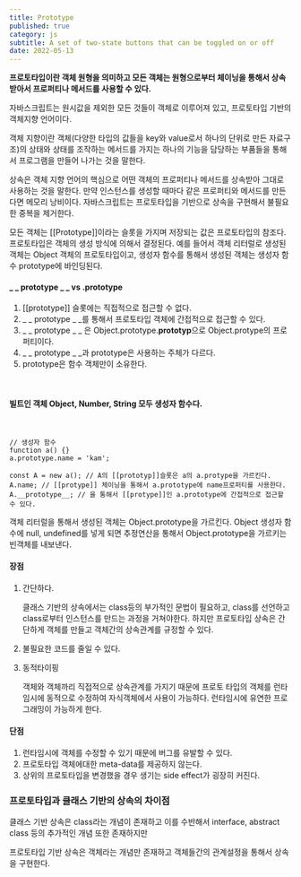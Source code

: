 ```yaml
---
title: Prototype
published: true
category: js
subtitle: A set of two-state buttons that can be toggled on or off
date: 2022-05-13
---
```


**프로토타입이란 객체 원형을 의미하고 모든 객체는 원형으로부터 체이닝을 통해서 상속받아서 프로퍼티나 메서드를 사용할 수 있다.**

자바스크립트는 원시값을 제외한 모든 것들이 객체로 이루어져 있고, 프로토타입 기반의 객체지향 언어이다.

객체 지향이란 객체(다양한 타입의 값들을 key와 value로서 하나의 단위로 만든 자료구조)의 상태와 상태를 조작하는 메서드를 가지는 하나의 기능을 담당하는 부품들을 통해서 프로그램을 만들어 나가는 것을 말한다.

상속은 객체 지향 언어의 핵심으로 어떤 객체의 프로퍼티나 메서드를 상속받아 그대로 사용하는 것을 말한다. 만약 인스턴스를 생성할 때마다 같은 프로퍼티와 메서드를 만든다면 메모리 낭비이다. 자바스크립트는 프로토타입을 기반으로 상속을 구현해서 불필요한 중복을 제거한다.

모든 객체는 [[Prototype]]이라는 슬롯을 가지며 저장되는 값은 프로토타입의 참조다. 프로토타입은 객체의 생성 방식에 의해서 결정된다. 예를 들어서 객체 리터럴로 생성된 객체는 Object 객체의 프로토타입이고, 생성자 함수를 통해서 생성된 객체는 생성자 함수 prototype에 바인딩된다.

#### \_ _ prototype _ \_ vs .prototype

1. [[prototype]] 슬롯에는 직접적으로 접근할 수 없다.
2. \_ _ prototype _ \_를 통해서 프로토타입 객체에 간접적으로 접근할 수 있다.
3. \_ _ prototype _ \_ 은 Object.prototype.**prototyp**으로 Object.protype의 프로퍼티이다.
4. \_ _ prototype _ \_과 prototype은 사용하는 주체가 다르다.
5. prototype은 함수 객체만이 소유한다.

<br />

#### 빌트인 객체 Object, Number, String 모두 생성자 함수다.

<br />

```tsx
// 생성자 함수
function a() {}
a.prototype.name = 'kam';

const A = new a(); // A의 [[prototyp]]슬롯은 a의 a.protype을 가르킨다.
A.name; // [[protype]] 체이닝을 통해서 a.prototype에 name프로퍼티를 사용한다.
A.__prototype__; // 을 통해서 [[protype]]인 a.prototype에 간접적으로 접근할 수 있다.
```

객체 리터럴을 통해서 생성된 객체는 Object.prototype을 가르킨다. Object 생성자 함수에 null, undefined를 넣게 되면 추정연산을 통해서 Object.prototype을 가르키는 빈객체를 내보낸다.

#### 장점

1. 간단하다.

   클래스 기반의 상속에서는 class등의 부가적인 문법이 필요하고, class를 선언하고 class로부터 인스턴스를 만드는 과정을 거쳐야한다. 하지만 프로토타입 상속은 간단하게 객체를 만들고 객체간의 상속관계를 규정할 수 있다.

2. 불필요한 코드를 줄일 수 있다.
3. 동적타이핑

   객체와 객체까리 직접적으로 상속관계를 가지기 때문에 프로토 타입의 객체를 런타임시에 동적으로 수정하여 자식객체에서 사용이 가능하다. 런타임시에 유연한 프로그래밍이 가능하게 한다.

#### 단점

1. 런타임시에 객체를 수정할 수 있기 때문에 버그를 유발할 수 있다.
2. 프로토타입 객체에대한 meta-data를 제공하지 않는다.
3. 상위의 프로토타입을 변경했을 경우 생기는 side effect가 굉장히 커진다.

### 프로토타입과 클래스 기반의 상속의 차이점

클래스 기반 상속은 class라는 개념이 존재하고 이를 수반해서 interface, abstract class 등의 추가적인 개념 또한 존재하지만

프로토타입 기반 상속은 객체라는 개념만 존재하고 객체들간의 관계설정을 통해서 상속을 구현한다.